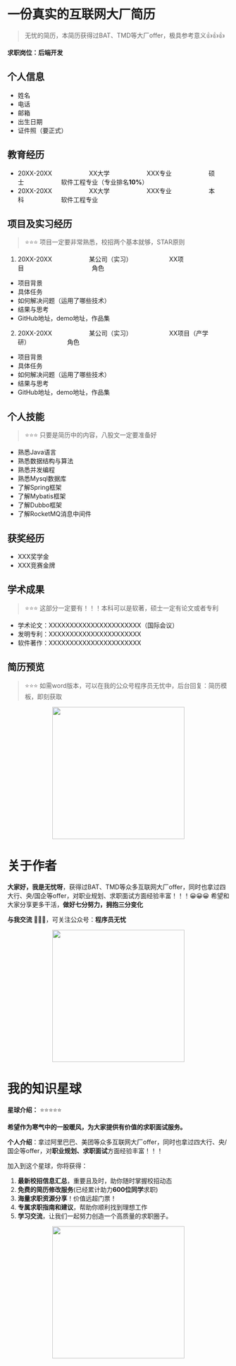 # 一份真实的互联网大厂简历
> 无忧的简历，本简历获得过BAT、TMD等大厂offer，极具参考意义👍👍👍

**求职岗位：后端开发**
## 个人信息
- 姓名
- 电话
- 邮箱
- 出生日期
- 证件照（要正式）
## 教育经历
- 20XX-20XX&emsp;&emsp;&emsp;&emsp;&emsp;&emsp;XX大学&emsp;&emsp;&emsp;&emsp;&emsp;&emsp;XXX专业&emsp;&emsp;&emsp;&emsp;&emsp;&emsp;硕士&emsp;&emsp;&emsp;&emsp;&emsp;&emsp;软件工程专业（专业排名**10%**）   
- 20XX-20XX&emsp;&emsp;&emsp;&emsp;&emsp;&emsp;XX大学&emsp;&emsp;&emsp;&emsp;&emsp;&emsp;XXX专业&emsp;&emsp;&emsp;&emsp;&emsp;&emsp;本科&emsp;&emsp;&emsp;&emsp;&emsp;&emsp;软件工程专业
## 项目及实习经历
> ⭐⭐⭐ 项目一定要非常熟悉，校招两个基本就够，STAR原则
1. 20XX-20XX&emsp;&emsp;&emsp;&emsp;&emsp;&emsp;某公司（实习）&emsp;&emsp;&emsp;&emsp;&emsp;&emsp;XX项目&emsp;&emsp;&emsp;&emsp;&emsp;&emsp;&emsp;&emsp;&emsp;&emsp;&emsp;角色
- 项目背景
- 具体任务
- 如何解决问题（运用了哪些技术）
- 结果与思考
- GitHub地址，demo地址，作品集
2. 20XX-20XX&emsp;&emsp;&emsp;&emsp;&emsp;&emsp;某公司（实习）&emsp;&emsp;&emsp;&emsp;&emsp;&emsp;XX项目（产学研）&emsp;&emsp;&emsp;&emsp;&emsp;&emsp;角色
- 项目背景
- 具体任务
- 如何解决问题（运用了哪些技术）
- 结果与思考
- GitHub地址，demo地址，作品集
## 个人技能
> ⭐⭐⭐ 只要是简历中的内容，八股文一定要准备好
- 熟悉Java语言
- 熟悉数据结构与算法
- 熟悉并发编程
- 熟悉Mysql数据库
- 了解Spring框架
- 了解Mybatis框架
- 了解Dubbo框架
- 了解RocketMQ消息中间件
## 获奖经历

- XXX奖学金
- XXX竞赛金牌

## 学术成果
> ⭐⭐⭐ 这部分一定要有！！！本科可以是软著，硕士一定有论文或者专利
- 学术论文：XXXXXXXXXXXXXXXXXXXXXX（国际会议）
- 发明专利：XXXXXXXXXXXXXXXXXXXXXX
- 软件著作：XXXXXXXXXXXXXXXXXXXXXX
## 简历预览
> ⭐⭐⭐ 如需word版本，可以在我的公众号程序员无忧中，后台回复：简历模板，即刻获取
<div align="center">
    <p>
        <a href="https://github.com/wuyoueeee/CS_Job_Guide" target="_blank">
            <img src="https://cs-job-guide.oss-cn-beijing.aliyuncs.com/image/uTools_1683453677682.png" width="300" />
        </a>
    </p>
</div>


# 关于作者

**大家好，我是无忧呀**，获得过BAT、TMD等众多互联网大厂offer，同时也拿过四大行、央/国企等offer，对职业规划、求职面试方面经验丰富！！！😀😀😀
希望和大家分享更多干活，**做好七分努力，拥抱三分变化**

**与我交流** 🤙🤙🤙，可关注公众号：**程序员无忧** 
<div align="center">
    <p>
        <a href="https://github.com/wuyoueeee/CS_Job_Guide" target="_blank">
            <img src="https://cs-job-guide.oss-cn-beijing.aliyuncs.com/image/qrcode_for_gh_f29bb68829e0_1280.jpg" width="300" />
        </a>
    </p>
</div>

# 我的知识星球
**星球介绍：** ⭐⭐⭐⭐⭐

**希望作为寒气中的一股暖风，为大家提供有价值的求职面试服务。**

**个人介绍**：拿过阿里巴巴、美团等众多互联网大厂offer，同时也拿过四大行、央/国企等offer，对**职业规划、求职面试**方面经验丰富！！！

加入到这个星球，你将获得：
1. **最新校招信息汇总**，重要且及时，助你随时掌握校招动态
2. **免费的简历修改服务**(已经累计助力**600位同学**求职)
3. **海量求职资源分享**！价值远超门票！
4. **专属求职指南和建议**，帮助你顺利找到理想工作
5. **学习交流**，让我们一起努力创造一个高质量的求职圈子。

<div align="center">
    <p>
        <a href="https://github.com/wuyoueeee/CS_Job_Guide" target="_blank">
            <img src="https://cs-job-guide.oss-cn-beijing.aliyuncs.com/image/%E6%B5%B7%E6%8A%A5%20(2).png" width="300" />
        </a>
    </p>
</div>
